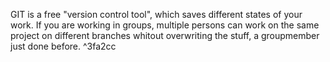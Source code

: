 GIT is a free "version control tool", which saves different states of your work. If you are working in groups, multiple persons can work on the same project on different branches whitout overwriting the stuff, a groupmember just done before. ^3fa2cc
